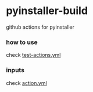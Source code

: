 # pyinstaller-build
github actions for pyinstaller

### how to use

check [test-actions.yml](.github/workflows/test-actions.yml)

### inputs

check [action.yml](action.yml)

